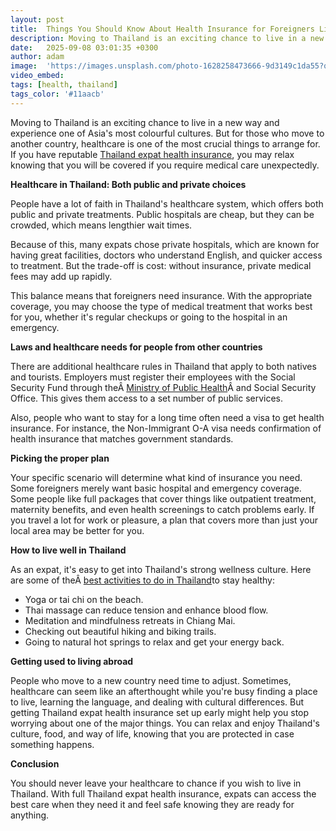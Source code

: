 ```yaml
---
layout: post
title:  Things You Should Know About Health Insurance for Foreigners Living in Thailand
description: Moving to Thailand is an exciting chance to live in a new way and experience one of Asia's most colourful cultures. But for those who move to another country, healthcare is one of the most crucial things to arrange for.
date:   2025-09-08 03:01:35 +0300
author: adam
image:  'https://images.unsplash.com/photo-1628258473666-9d3149c1da55?q=80&w=1287&auto=format&fit=crop&ixlib=rb-4.1.0&ixid=M3wxMjA3fDB8MHxwaG90by1wYWdlfHx8fGVufDB8fHx8fA%3D%3D'
video_embed:
tags: [health, thailand]
tags_color: '#11aacb'
---
```


Moving to Thailand is an exciting chance to live in a new way and experience one of Asia's most colourful cultures. But for those who move to another country, healthcare is one of the most crucial things to arrange for. If you have reputable [Thailand expat health insurance](https://www.pacificcrosshealth.com/en/health-insurance), you may relax knowing that you will be covered if you require medical care unexpectedly.

**Healthcare in Thailand: Both public and private choices**

People have a lot of faith in Thailand's healthcare system, which offers both public and private treatments. Public hospitals are cheap, but they can be crowded, which means lengthier wait times.

Because of this, many expats chose private hospitals, which are known for having great facilities, doctors who understand English, and quicker access to treatment. But the trade-off is cost: without insurance, private medical fees may add up rapidly.

This balance means that foreigners need insurance. With the appropriate coverage, you may choose the type of medical treatment that works best for you, whether it's regular checkups or going to the hospital in an emergency.

**Laws and healthcare needs for people from other countries**

There are additional healthcare rules in Thailand that apply to both natives and tourists. Employers must register their employees with the Social Security Fund through theÂ [Ministry of Public Health](https://anamai.moph.go.th/en/home)Â and Social Security Office. This gives them access to a set number of public services.

Also, people who want to stay for a long time often need a visa to get health insurance. For instance, the Non-Immigrant O-A visa needs confirmation of health insurance that matches government standards.

**Picking the proper plan**

Your specific scenario will determine what kind of insurance you need. Some foreigners merely want basic hospital and emergency coverage. Some people like full packages that cover things like outpatient treatment, maternity benefits, and even health screenings to catch problems early. If you travel a lot for work or pleasure, a plan that covers more than just your local area may be better for you.

**How to live well in Thailand**

As an expat, it's easy to get into Thailand's strong wellness culture. Here are some of theÂ [best activities to do in Thailand](https://infeeds.com/the-best-wellness-activities-to-enjoy-in-thailand/)to stay healthy:

- Yoga or tai chi on the beach.
- Thai massage can reduce tension and enhance blood flow.
- Meditation and mindfulness retreats in Chiang Mai.
- Checking out beautiful hiking and biking trails.
- Going to natural hot springs to relax and get your energy back.

**Getting used to living abroad**

People who move to a new country need time to adjust. Sometimes, healthcare can seem like an afterthought while you're busy finding a place to live, learning the language, and dealing with cultural differences. But getting Thailand expat health insurance set up early might help you stop worrying about one of the major things. You can relax and enjoy Thailand's culture, food, and way of life, knowing that you are protected in case something happens.

**Conclusion**

You should never leave your healthcare to chance if you wish to live in Thailand. With full Thailand expat health insurance, expats can access the best care when they need it and feel safe knowing they are ready for anything.
